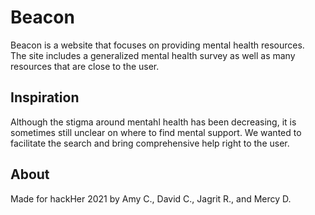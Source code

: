 # Beacon
Beacon is a website that focuses on providing mental health resources.<br>
The site includes a generalized mental health survey as well as many resources that are close to the user.

## Inspiration
Although the stigma around mentahl health has been decreasing, it is sometimes still unclear on where to find mental support. We wanted to facilitate the search and bring comprehensive help right to the user.

## About
Made for hackHer 2021 by Amy C., David C., Jagrit R., and Mercy D.